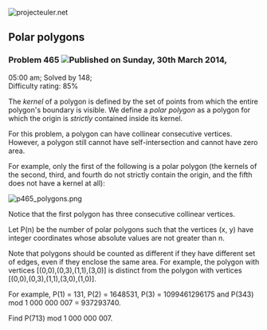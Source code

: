 ![projecteuler.net](images/print_page_logo.png)

## Polar polygons

### Problem 465 ![](images/icon_info.png)Published on Sunday, 30th March 2014,
05:00 am; Solved by 148;  
Difficulty rating: 85%

The _kernel_ of a polygon is defined by the set of points from which the
entire polygon's boundary is visible. We define a _polar polygon_ as a polygon
for which the origin is _strictly_ contained inside its kernel.

For this problem, a polygon can have collinear consecutive vertices. However,
a polygon still cannot have self-intersection and cannot have zero area.

For example, only the first of the following is a polar polygon (the kernels
of the second, third, and fourth do not strictly contain the origin, and the
fifth does not have a kernel at all):

![p465_polygons.png](project/images/p465_polygons.png)

Notice that the first polygon has three consecutive collinear vertices.

Let P(n) be the number of polar polygons such that the vertices (x, y) have
integer coordinates whose absolute values are not greater than n.

Note that polygons should be counted as different if they have different set
of edges, even if they enclose the same area. For example, the polygon with
vertices [(0,0),(0,3),(1,1),(3,0)] is distinct from the polygon with vertices
[(0,0),(0,3),(1,1),(3,0),(1,0)].

For example, P(1) = 131, P(2) = 1648531, P(3) = 1099461296175 and P(343) mod 1
000 000 007 = 937293740.

Find P(713) mod 1 000 000 007.

  
  

